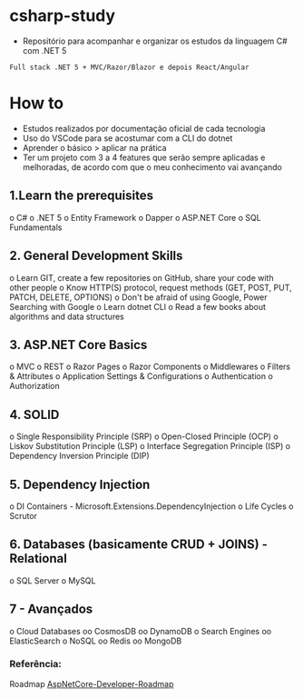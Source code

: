 # csharp-study
* Repositório para acompanhar e organizar os estudos da linguagem C# com .NET 5

`Full stack .NET 5 + MVC/Razor/Blazor e depois React/Angular`

# How to
* Estudos realizados por documentação oficial de cada tecnologia
* Uso do VSCode para se acostumar com a CLI do dotnet
* Aprender o básico > aplicar na prática
* Ter um projeto com 3 a 4 features que serão sempre aplicadas e melhoradas, de acordo com que o meu conhecimento vai avançando

##  1.Learn the prerequisites
o C#
o .NET 5
o Entity Framework
o Dapper
o ASP.NET Core
o SQL Fundamentals

## 2. General Development Skills
o Learn GIT, create a few repositories on GitHub, share your code with other people
o Know HTTP(S) protocol, request methods (GET, POST, PUT, PATCH, DELETE, OPTIONS)
o Don't be afraid of using Google, Power Searching with Google
o Learn dotnet CLI
o Read a few books about algorithms and data structures

## 3. ASP.NET Core Basics
o MVC
o REST
o Razor Pages
o Razor Components
o Middlewares
o Filters & Attributes
o Application Settings & Configurations
o Authentication
o Authorization

## 4. SOLID
o Single Responsibility Principle (SRP)
o Open-Closed Principle (OCP)
o Liskov Substitution Principle (LSP)
o Interface Segregation Principle (ISP)
o Dependency Inversion Principle (DIP)

## 5. Dependency Injection
o DI Containers -  Microsoft.Extensions.DependencyInjection
o Life Cycles
o Scrutor

## 6. Databases (basicamente CRUD + JOINS) - Relational
o SQL Server
o MySQL

## 7 - Avançados
o Cloud Databases
oo CosmosDB
oo DynamoDB
o Search Engines
oo ElasticSearch
o NoSQL
oo Redis
oo MongoDB

### Referência: 
Roadmap [AspNetCore-Developer-Roadmap](https://github.com/MoienTajik/AspNetCore-Developer-Roadmap)
